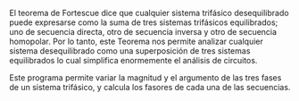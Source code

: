 El teorema de Fortescue dice que cualquier sistema trifásico desequilibrado puede expresarse como la suma de tres sistemas trifásicos equilibrados; uno de secuencia directa, otro de secuencia inversa y otro de secuencia homopolar.
Por lo tanto, este Teorema nos permite analizar cualquier sistema desequilibrado como una superposición de tres sistemas equilibrados lo cual simplifica enormemente el análisis de circuitos.

Este programa permite variar la magnitud y el argumento de las tres fases de un sistema trifásico, y calcula los fasores de cada una de las secuencias.
